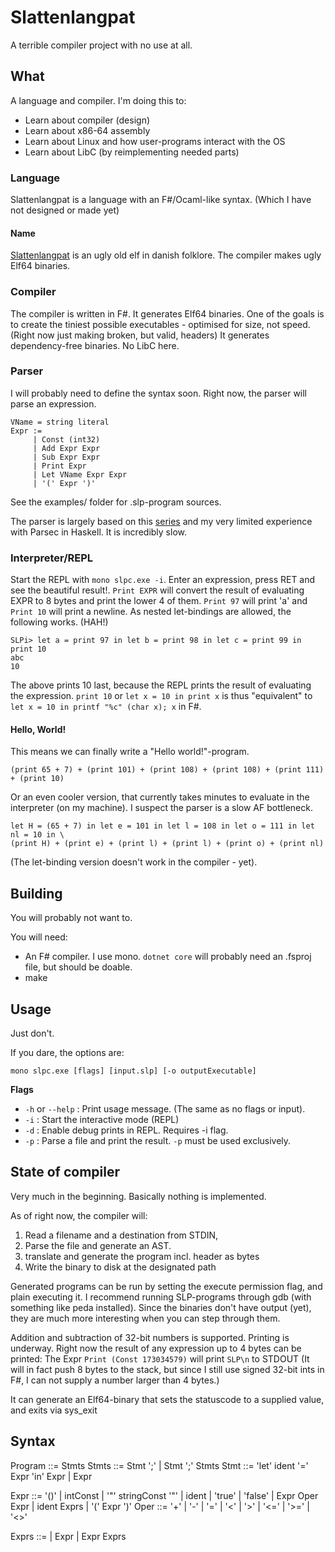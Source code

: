 # Slattenlangpat
A terrible compiler project with no use at all.

## What
A language and compiler.
I'm doing this to:
* Learn about compiler (design)
* Learn about x86-64 assembly
* Learn about Linux and how user-programs interact with the OS
* Learn about LibC (by reimplementing needed parts)

### Language
Slattenlangpat is a language with an F\#/Ocaml-like syntax. (Which I have not designed or made yet)

#### Name
[Slattenlangpat](https://da.wikipedia.org/wiki/Slattenpatten) is an ugly old elf in danish folklore.
The compiler makes ugly Elf64 binaries.

### Compiler
The compiler is written in F\#.
It generates Elf64 binaries.
One of the goals is to create the tiniest possible executables - optimised for size, not speed. (Right now just making broken, but valid, headers)
It generates dependency-free binaries. No LibC here.

### Parser
I will probably need to define the syntax soon.
Right now, the parser will parse an expression.
```
VName = string literal
Expr :=
     | Const (int32)
     | Add Expr Expr
     | Sub Expr Expr
     | Print Expr
     | Let VName Expr Expr
     | '(' Expr ')'
```

See the examples/ folder for .slp-program sources.

The parser is largely based on this [series](https://fsharpforfunandprofit.com/posts/understanding-parser-combinators/) and my very limited experience with Parsec in Haskell.
It is incredibly slow.

### Interpreter/REPL
Start the REPL with `mono slpc.exe -i`.
Enter an expression, press RET and see the beautiful result!.
`Print EXPR` will convert the result of evaluating EXPR to 8 bytes and print the lower 4 of them. `Print 97` will print 'a' and `Print 10` will print a newline.
As nested let-bindings are allowed, the following works. (HAH!)
```
SLPi> let a = print 97 in let b = print 98 in let c = print 99 in print 10
abc
10
```
The above prints 10 last, because the REPL prints the result of evaluating the expression. `print 10` or `let x = 10 in print x` is thus "equivalent" to `let x = 10 in printf "%c" (char x); x` in F\#.

#### Hello, World!
This means we can finally write a "Hello world!"-program.
```
(print 65 + 7) + (print 101) + (print 108) + (print 108) + (print 111) + (print 10)
```
Or an even cooler version, that currently takes minutes to evaluate in the interpreter (on my machine). I suspect the parser is a slow AF bottleneck.
```
let H = (65 + 7) in let e = 101 in let l = 108 in let o = 111 in let nl = 10 in \
(print H) + (print e) + (print l) + (print l) + (print o) + (print nl)
```
(The let-binding version doesn't work in the compiler - yet).
## Building
You will probably not want to.

You will need:
* An F\# compiler. I use mono. `dotnet core` will probably need an .fsproj file, but should be doable.
* make

## Usage
Just don't.

If you dare, the options are:

``` shell
mono slpc.exe [flags] [input.slp] [-o outputExecutable]

```
**Flags**
* `-h` or `--help` : Print usage message. (The same as no flags or input).
* `-i` : Start the interactive mode (REPL)
* `-d` : Enable debug prints in REPL. Requires -i flag.
* `-p` : Parse a file and print the result. `-p` must be used exclusively.





## State of compiler
Very much in the beginning. Basically nothing is implemented.

As of right now, the compiler will:
1. Read a filename and a destination from STDIN,
2. Parse the file and generate an AST.
3. translate and generate the program incl. header as bytes
4. Write the binary to disk at the designated path

Generated programs can be run by setting the execute permission flag, and plain executing it.
I recommend running SLP-programs through gdb (with something like peda installed). Since the binaries don't have output (yet), they are much more interesting when you can step through them.


Addition and subtraction of 32-bit numbers is supported.
Printing is underway. Right now the result of any expression up to 4 bytes can be printed:
The Expr `Print (Const 173034579)` will print `SLP\n` to STDOUT
(It will in fact push 8 bytes to the stack, but since I still use signed 32-bit ints in F#, I can not supply a number larger than 4 bytes.)

It can generate an Elf64-binary that sets the statuscode to a supplied value, and exits via sys_exit

## Syntax

Program ::= Stmts
Stmts ::= Stmt ';'
        | Stmt ';' Stmts
Stmt  ::= 'let' ident '=' Expr 'in' Expr
        | Expr

Expr  ::= '()'
        | intConst
        | '"' stringConst '"' 
        | ident
        | 'true' | 'false'
        | Expr Oper Expr
        | ident Exprs
        | '(' Expr ')'
Oper  ::= '+' 
        | '-'
        | '='
        | '<'
        | '>'
        | '<='
        | '>='
        | '<>'

Exprs ::=
	    | Expr
        | Expr Exprs
